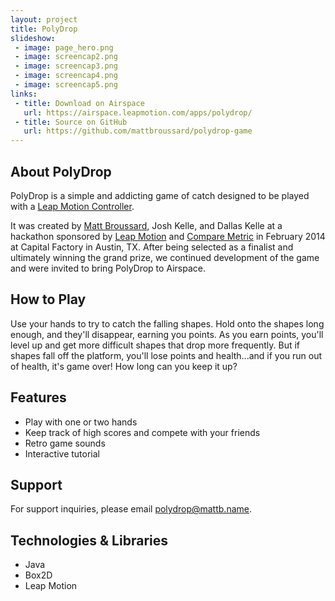 ```yaml
---
layout: project
title: PolyDrop
slideshow:
 - image: page_hero.png
 - image: screencap2.png
 - image: screencap3.png
 - image: screencap4.png
 - image: screencap5.png
links:
 - title: Download on Airspace
   url: https://airspace.leapmotion.com/apps/polydrop/
 - title: Source on GitHub
   url: https://github.com/mattbroussard/polydrop-game
---
```


## About PolyDrop

PolyDrop is a simple and addicting game of catch designed to be played with a [Leap Motion Controller](http://www.leapmotion.com/).

It was created by [Matt Broussard](http://mattb.name/), Josh Kelle, and Dallas Kelle at a hackathon sponsored by [Leap Motion](http://www.leapmotion.com/) and [Compare Metric](http://comparemetrics.com/) in February 2014 at Capital Factory in Austin, TX. After being selected as a finalist and ultimately winning the grand prize, we continued development of the game and were invited to bring PolyDrop to Airspace.

## How to Play

Use your hands to try to catch the falling shapes. Hold onto the shapes long enough, and they'll disappear, earning you points. As you earn points, you'll level up and get more difficult shapes that drop more frequently. But if shapes fall off the platform, you'll lose points and health...and if you run out of health, it's game over! How long can you keep it up?

## Features

* Play with one or two hands
* Keep track of high scores and compete with your friends
* Retro game sounds
* Interactive tutorial

## Support

For support inquiries, please email [polydrop@mattb.name](mailto:polydrop@mattb.name).

## Technologies & Libraries

* Java
* Box2D
* Leap Motion
